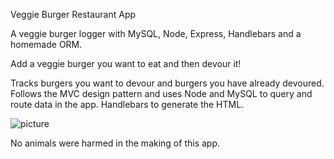 Veggie Burger Restaurant App

A veggie burger logger with MySQL, Node, Express, Handlebars and a homemade ORM. 

Add a veggie burger you want to eat and then devour it! 

Tracks burgers you want to devour and burgers you have already devoured.
Follows the MVC design pattern and uses Node and MySQL to query and route data in the app. Handlebars to generate the HTML.

![picture](assets/images/Home.png)

No animals were harmed in the making of this app.